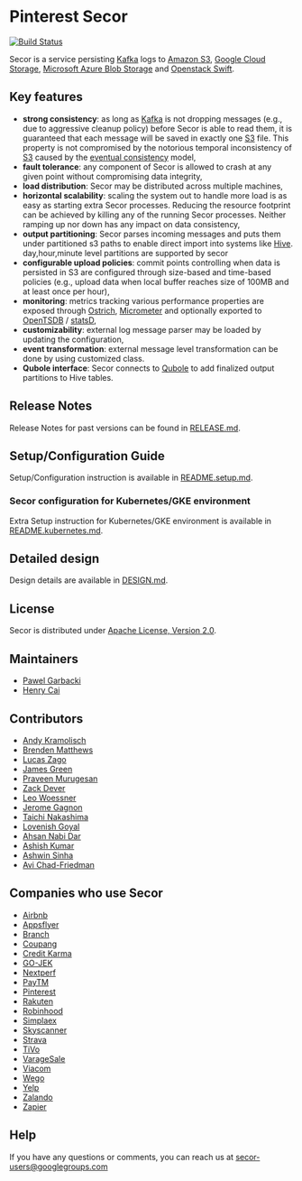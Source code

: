 # Pinterest Secor

[![Build Status](https://travis-ci.com/Wattpad/secor.svg?branch=master)](https://travis-ci.com/Wattpad/secor)

Secor is a service persisting [Kafka] logs to [Amazon S3], [Google Cloud Storage], [Microsoft Azure Blob Storage] and [Openstack Swift].

## Key features ##
  - **strong consistency**: as long as [Kafka] is not dropping messages (e.g., due to aggressive cleanup policy) before Secor is able to read them, it is guaranteed that each message will be saved in exactly one [S3] file. This property is not compromised by the notorious temporal inconsistency of [S3] caused by the [eventual consistency] model,
  - **fault tolerance**: any component of Secor is allowed to crash at any given point without compromising data integrity,
  - **load distribution**: Secor may be distributed across multiple machines,
  - **horizontal scalability**: scaling the system out to handle more load is as easy as starting extra Secor processes. Reducing the resource footprint can be achieved by killing any of the running Secor processes. Neither ramping up nor down has any impact on data consistency,
  - **output partitioning**: Secor parses incoming messages and puts them under partitioned s3 paths to enable direct import into systems like [Hive]. day,hour,minute level partitions are supported by secor
  - **configurable upload policies**: commit points controlling when data is persisted in S3 are configured through size-based and time-based policies (e.g., upload data when local buffer reaches size of 100MB and at least once per hour),
  - **monitoring**: metrics tracking various performance properties are exposed through [Ostrich], [Micrometer] and optionally exported to [OpenTSDB] / [statsD],
  - **customizability**: external log message parser may be loaded by updating the configuration,
  - **event transformation**: external message level transformation can be done by using customized class.
  - **Qubole interface**: Secor connects to [Qubole] to add finalized output partitions to Hive tables.

## Release Notes

Release Notes for past versions can be found in [RELEASE.md](RELEASE.md).

## Setup/Configuration Guide

Setup/Configuration instruction is available in [README.setup.md](README.setup.md).

### Secor configuration for Kubernetes/GKE environment

Extra Setup instruction for Kubernetes/GKE environment is available in [README.kubernetes.md](README.kubernetes.md).

## Detailed design

Design details are available in [DESIGN.md](DESIGN.md).

## License

Secor is distributed under [Apache License, Version 2.0](http://www.apache.org/licenses/LICENSE-2.0.html).

## Maintainers
  * [Pawel Garbacki](https://github.com/pgarbacki)
  * [Henry Cai](https://github.com/HenryCaiHaiying)

## Contributors
  * [Andy Kramolisch](https://github.com/andykram)
  * [Brenden Matthews](https://github.com/brndnmtthws)
  * [Lucas Zago](https://github.com/zago)
  * [James Green](https://github.com/jfgreen)
  * [Praveen Murugesan](https://github.com/lefthandmagic)
  * [Zack Dever](https://github.com/zackdever)
  * [Leo Woessner](https://github.com/estezz)
  * [Jerome Gagnon](https://github.com/jgagnon1)
  * [Taichi Nakashima](https://github.com/tcnksm)
  * [Lovenish Goyal](https://github.com/lovenishgoyal)
  * [Ahsan Nabi Dar](https://github.com/ahsandar)
  * [Ashish Kumar](https://github.com/ashubhumca)
  * [Ashwin Sinha](https://github.com/tygrash)
  * [Avi Chad-Friedman](https://github.com/achad4)


## Companies who use Secor

  * [Airbnb](https://www.airbnb.com)
  * [Appsflyer](https://www.appsflyer.com)
  * [Branch](http://branch.io)
  * [Coupang](https://www.coupang.com)
  * [Credit Karma](https://www.creditkarma.com)
  * [GO-JEK](http://gojekengineering.com/)
  * [Nextperf](http://www.nextperf.com)
  * [PayTM](https://www.paytm.com)
  * [Pinterest](https://www.pinterest.com)
  * [Rakuten](http://techblog.rakuten.co.jp/)
  * [Robinhood](http://www.robinhood.com/)
  * [Simplaex](https://www.simplaex.com/)
  * [Skyscanner](http://www.skyscanner.net)
  * [Strava](https://www.strava.com)
  * [TiVo](https://www.tivo.com)
  * [VarageSale](http://www.varagesale.com)
  * [Viacom](http://www.viacom.com)
  * [Wego](https://www.wego.com)
  * [Yelp](http://www.yelp.com)
  * [Zalando](http://www.zalando.com)
  * [Zapier](https://www.zapier.com)

## Help

If you have any questions or comments, you can reach us at [secor-users@googlegroups.com](https://groups.google.com/forum/#!forum/secor-users)

[Kafka]:http://kafka.apache.org/
[Amazon S3]:http://aws.amazon.com/s3/
[Microsoft Azure Blob Storage]:https://azure.microsoft.com/en-us/services/storage/blobs/
[S3]:http://aws.amazon.com/s3/
[Google Cloud Storage]:https://cloud.google.com/storage/
[eventual consistency]:http://docs.aws.amazon.com/AmazonS3/latest/dev/Introduction.html#ConsistencyMode
[Hive]:http://hive.apache.org/
[Ostrich]: https://github.com/twitter/ostrich
[Micrometer]: https://micrometer.io
[OpenTSDB]: http://opentsdb.net/
[Qubole]: http://www.qubole.com/
[statsD]: https://github.com/etsy/statsd/
[Openstack Swift]: http://swift.openstack.org
[Protocol Buffers]: https://developers.google.com/protocol-buffers/
[Parquet]: https://parquet.apache.org/
